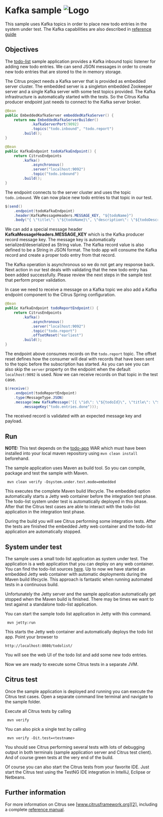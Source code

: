 Kafka sample ![Logo][1]
==============

This sample uses Kafka topics in order to place new todo entries in the system under test. The Kafka capabilities are
also described in [reference guide][4]

Objectives
---------

The [todo-list](../todo-app/README.md) sample application provides a Kafka inbound topic listener for adding new todo entries.
We can send JSON messages in order to create new todo entries that are stored to the in memory storage.

The Citrus project needs a Kafka server that is provided as embedded server cluster. The embedded server is a singleton embedded Zookeeper
server and a single Kafka server with some test topics provided. The Kafka infrastructure is automatically started
with the tests. So the Citrus Kafka producer endpoint just needs to connect to the Kafka server broker.

```java
@Bean
public EmbeddedKafkaServer embeddedKafkaServer() {
    return new EmbeddedKafkaServerBuilder()
            .kafkaServerPort(9092)
            .topics("todo.inbound", "todo.report")
        .build();
}

@Bean
public KafkaEndpoint todoKafkaEndpoint() {
    return CitrusEndpoints
        .kafka()
            .asynchronous()
            .server("localhost:9092")
            .topic("todo.inbound")
        .build();
}
```

The endpoint connects to the server cluster and uses the topic `todo.inbound`. We can now place new todo entries to that topic in our test.
    
```java
$(send()
    .endpoint(todoKafkaEndpoint)
    .header(KafkaMessageHeaders.MESSAGE_KEY, "${todoName}")
    .body("{ \"title\": \"${todoName}\", \"description\": \"${todoDescription}\" }"));
```
        
We can add a special message header **KafkaMessageHeaders.MESSAGE_KEY** which is the Kafka producer record message key. The message key is automatically serialized/deserialized as String value. 
The Kafka record value is also defined to be a String in JSON format. The todo app will consume the Kafka record and create a proper todo entry from that record.

The Kafka operation is asynchronous so we do not get any response back. Next action in our test deals with validating that the new todo 
entry has been added successfully. Please review the next steps in the sample test that perform proper validation.

In case we need to receive a message on a Kafka topic we also add a Kafka endpoint component to the Citrus Spring configuration.

```java
@Bean
public KafkaEndpoint todoReportEndpoint() {
    return CitrusEndpoints
        .kafka()
            .asynchronous()
            .server("localhost:9092")
            .topic("todo.report")
            .offsetReset("earliest")
        .build();
}
```

The endpoint above consumes records on the `todo.report` topic. The offset reset defines how the consumer will deal with records that have been sent to the topic before the subscription has started.
As you can see you can also skip the `server` property on the endpoint when the default `localhost:9092` is used. Now we can receive
records on that topic in the test case. 

```java
$(receive()
    .endpoint(todoReportEndpoint)
    .type(MessageType.JSON)
    .message(new KafkaMessage("[{ \"id\": \"${todoId}\", \"title\": \"${todoName}\", \"description\": \"${todoDescription}\", \"attachment\":null, \"done\":true}]")
        .messageKey("todo.entries.done")));
```

The received record is validated with an expected message key and payload.
        
Run
---------

**NOTE:** This test depends on the [todo-app](../todo-app/) WAR which must have been installed into your local maven repository using `mvn clean install` beforehand.

The sample application uses Maven as build tool. So you can compile, package and test the
sample with Maven.
 
     mvn clean verify -Dsystem.under.test.mode=embedded
    
This executes the complete Maven build lifecycle. The embedded option automatically starts a Jetty web
container before the integration test phase. The todo-list system under test is automatically 
deployed in this phase. After that the Citrus test cases are able to interact with the todo-list application in the integration test phase.

During the build you will see Citrus performing some integration tests.
After the tests are finished the embedded Jetty web container and the todo-list application are automatically stopped.

System under test
---------

The sample uses a small todo list application as system under test. The application is a web application
that you can deploy on any web container. You can find the todo-list sources [here](../todo-app). Up to now we have started an 
embedded Jetty web container with automatic deployments during the Maven build lifecycle. This approach is fantastic 
when running automated tests in a continuous build.
  
Unfortunately the Jetty server and the sample application automatically get stopped when the Maven build is finished. 
There may be times we want to test against a standalone todo-list application. 
 
You can start the sample todo list application in Jetty with this command.

     mvn jetty:run

This starts the Jetty web container and automatically deploys the todo list app. Point your browser to
 
    http://localhost:8080/todolist/

You will see the web UI of the todo list and add some new todo entries.
    
Now we are ready to execute some Citrus tests in a separate JVM.

Citrus test
---------

Once the sample application is deployed and running you can execute the Citrus test cases.
Open a separate command line terminal and navigate to the sample folder.

Execute all Citrus tests by calling

     mvn verify

You can also pick a single test by calling

     mvn verify -Dit.test=<testname>

You should see Citrus performing several tests with lots of debugging output in both terminals (sample application server
and Citrus test client). And of course green tests at the very end of the build.

Of course you can also start the Citrus tests from your favorite IDE.
Just start the Citrus test using the TestNG IDE integration in IntelliJ, Eclipse or Netbeans.

Further information
---------

For more information on Citrus see [www.citrusframework.org][2], including
a complete [reference manual][3].

 [1]: https://citrusframework.org/img/brand-logo.png "Citrus"
 [2]: https://citrusframework.org
 [3]: https://citrusframework.org/reference/html/
 [4]: https://citrusframework.org/reference/html#kafka
